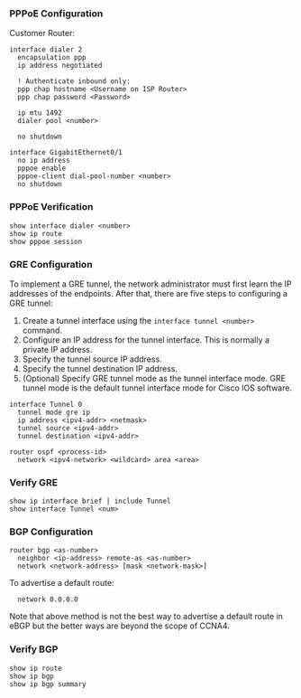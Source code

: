 ### PPPoE Configuration

Customer Router:

```
interface dialer 2
  encapsulation ppp
  ip address negotiated

  ! Authenticate inbound only:
  ppp chap hostname <Username on ISP Router>
  ppp chap password <Password>

  ip mtu 1492
  dialer pool <number>

  no shutdown

interface GigabitEthernet0/1
  no ip address
  pppoe enable
  pppoe-client dial-pool-number <number>
  no shutdown
```

### PPPoE Verification

```
show interface dialer <number>
show ip route
show pppoe session
```

### GRE Configuration

To implement a GRE tunnel, the network administrator must first learn the IP addresses of the endpoints. After that, there are five steps to configuring a GRE tunnel:

1. Create a tunnel interface using the `interface tunnel <number>` command.
2. Configure an IP address for the tunnel interface. This is normally a private IP address.
3. Specify the tunnel source IP address.
4. Specify the tunnel destination IP address.
5. (Optional) Specify GRE tunnel mode as the tunnel interface mode. GRE tunnel mode is the default tunnel interface mode for Cisco IOS software.


```
interface Tunnel 0
  tunnel mode gre ip
  ip address <ipv4-addr> <netmask>
  tunnel source <ipv4-addr>
  tunnel destination <ipv4-addr>

router ospf <process-id>
  network <ipv4-network> <wildcard> area <area>
```

### Verify GRE

```
show ip interface brief | include Tunnel
show interface Tunnel <num>
```

### BGP Configuration

```
router bgp <as-number>
  neighbor <ip-address> remote-as <as-number>
  network <network-address> [mask <network-mask>]
```

To advertise a default route:

```
  network 0.0.0.0
```

Note that above method is not the best way to advertise a default route in eBGP but the better ways are beyond the scope of CCNA4.

### Verify BGP

```
show ip route
show ip bgp
show ip bgp summary
```


